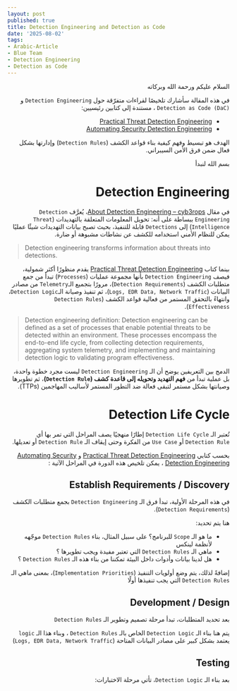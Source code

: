 ```yaml
---
layout: post
published: true
title: Detection Engineering and Detection as Code
date: '2025-08-02'
tags:
- Arabic-Article
- Blue Team
- Detection Engineering
- Detection as Code
---
```


<div dir="rtl" markdown="1">


السلام عليكم ورحمة الله وبركاته 

في هذه المقالة سأشارك تلخيصًا لقراءات متفرّقة حول `Detection Engineering` و `Detection as Code (DaC)` ، مستندة إلى كتابين رئيسيين:

- [Practical Threat Detection Engineering](https://amzn.eu/d/dEUdSvt) 
- [Automating Security Detection Engineering](https://amzn.eu/d/beqUiqx)

الهدف هو تبسيط وفهم كيفية بناء قواعد الكشف (`Detection Rules`) وإدارتها بشكل فعال ضمن فرق الأمن السيبراني.

بسم الله لنبدأ 
# Detection Engineering

في مقال [About Detection Engineering – cyb3rops](https://cyb3rops.medium.com/about-detection-engineering-44d39e0755f0)، يُعرَّف `Detection Engineering` ببساطة على أنه:
تحويل المعلومات المتعلقة بالتهديدات (`Threat Intelligence`) إلى `Detections` قابلة للتنفيذ، بحيث تصبح بيانات التهديدات شيئًا عمليًا يمكن للنظام الأمني استخدامه للكشف عن نشاطات مشبوهة أو ضارة.


</div>

> Detection engineering transforms information about threats into detections.

<div dir="rtl" markdown="1">

بينما كتاب [Practical Threat Detection Engineering](https://amzn.eu/d/dEUdSvt)  يقدم منظورًا أكثر شمولية، فيصف `Detection Engineering` بأنها مجموعة عمليات (`Processes`) تبدأ من جمع متطلبات الكشف (`Detection Requirements`)، مرورًا بتجميع الـ`Telemetry` من مصادر البيانات (`Logs, EDR Data, Network Traffic`)، ثم تنفيذ وصيانة الـ`Detection Logic`، وانتهاءً بالتحقق المستمر من فعالية قواعد الكشف (`Detection Rules Effectiveness`).

</div>

> Detection engineering definition:
> Detection engineering can be defined as a set of processes that enable potential threats to be detected within an environment. These processes encompass the end-to-end
> life cycle, from collecting detection requirements, aggregating system telemetry, and implementing and maintaining detection logic to validating program effectiveness.

<div dir="rtl" markdown="1">
  
الدمج بين التعريفين يوضح أن الـ ``Detection Engineering`` ليست مجرد خطوة واحدة، بل عملية تبدأ من **فهم التهديد وتحويله إلى قاعدة كشف (`Detection Rule`)**، ثم تطويرها وصيانتها بشكل مستمر لتبقى فعالة ضد التطور المستمر لأساليب المهاجمين (TTPs).

# Detection Life Cycle

تُعتبر الـ `Detection Life Cycle` إطارًا منهجيًا يصف المراحل التي تمر بها أي `Detection Rule` أو `Use Case` من الفكرة وحتى إيقاف الـ `Detection Rule` أو تعديلها.

بحسب كتابي [Practical Threat Detection Engineering](https://amzn.eu/d/dEUdSvt)  و [Automating Security Detection Engineering](https://amzn.eu/d/beqUiqx) ، يمكن تلخيص هذه الدورة في المراحل الآتية :

## Establish Requirements / Discovery
في هذه المرحلة الأولية، تبدأ فرق الـ `Detection Engineering` بجمع متطلبات الكشف (`Detection Requirements`).

هنا يتم تحديد:

- ما هو الـ `Scope` للبرنامج؟ على سبيل المثال، بناء `Detection Rules` موجّهه لأنظمة لينكس 
- ماهي الـ `Detection Rules` التي تعتبر مفيدة ويجب تطويرها ؟
- هل لدينا بيانات وأدوات داخل البيئة تمكننا من بناء هذه الـ `Detection Rules` ؟

إضافةً لذلك، يتم وضع أولويات التنفيذ (`Implementation Priorities`)، بمعنى ماهي الـ `Detection Rules` التي يجب تنفيذها أولًا  

## Development / Design 
بعد تحديد المتطلبات، تبدأ مرحلة تصميم وتطوير الـ `Detection Rules`

يتم هنا بناء الـ `Detection Logic` الخاص بالـ `Detection Rules` ، وبناء هذا الـ `logic` يعتمد بشكل كبير على مصادر البيانات المتاحة (`Logs, EDR Data, Network Traffic`)

## Testing
بعد بناء الـ `Detection Logic`، تأتي مرحلة الاختبارات:

</div>
